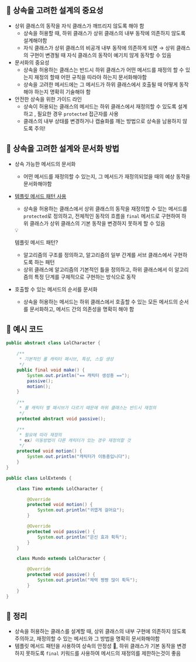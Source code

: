 ## 📌 상속을 고려한 설계의 중요성

- 상위 클래스의 동작을 자식 클래스가 깨뜨리지 않도록 해야 함
    - 상속을 허용할 때, 하위 클래스가 상위 클래스의 내부 동작에 의존하지 않도록 설계해야함
    - 자식 클래스가 상위 클래스의 비공개 내부 동작에 의존하게 되면
      → 상위 클래스의 구현이 변경될 때 자식 클래스의 동작이 예기치 않게 동작할 수 있음
- 문서화의 중요성
    - 상속을 허용하는 클래스는 반드시 하위 클래스가 어떤 메서드를 재정의 할 수 있는지 재정의 할때 어떤 규칙을 따라야 하는지 문서화해야함
    - 상속을 고려한 메서드에는 그 메서드가 하위 클래스에서 호출될 때 어떻게 동작해야 하는지 명확히 기술해야 함
- 안전한 상속을 위한 가이드 라인
    - 상속이 허용되는 클래스의 메서드는 하위 클래스에서 재정의할 수 있도록 설계하고
      , 필요한 경우 `protected` 접근자를 사용
    - 클래스의 내부 상태를 변경하거나 캡슐화를 깨는 방법으로 상속을 남용하지 않도록 주의!

## 📌 상속을 고려한 설계와 문서화 방법

- 상속 가능한 메서드의 문서화
    - 어떤 메서드를 재정의할 수 있는지, 그 메서드가 재정의되었을 때의 예상 동작을 문서화해야함
- [템플릿 메서드 패턴 사용](https://www.notion.so/22e61d870ad94576a37c8a90f1db9a2a?pvs=21)
    - 상속을 허용하는 클래스에서 상위 클래스의 동작을 재정의할 수 있는 메서드를 `protected`로 정의하고, 전체적인 동작의 흐름을 `final` 메서드로 구현하여 하위 클래스가 상위 클래스의 기본 동작을 변경하지 못하게 할 수 있음

    <aside>
    💡

  템플릿 메서드 패턴?

    - 알고리즘의 구조를 정의하고, 알고리즘의 일부 간계를 서브 클래스에서 구현하도록 하는 패턴
    - 상위 클래스에 알고리즘의 기본적인 틀을 정의하고, 하위 클래스에서 이 알고리즘의 특정 단계를 구체적으로 구현하는 방식으로 동작
    </aside>

- 호출할 수 있는 메서드의 순서를 문서화
    - 상속을 허용하는 메서드는 하위 클래스에서 호출할 수 있는 모든 메서드의 순서를 문서화하고, 메서드 간의 의존성을 명확히 해야 함

## 📌 예시 코드

```java
public abstract	class LolCharacter {

	/**
	 * 기본적인 롤 캐릭터 패시브, 특성, 스킬 생성
	 */
	public final void make() {
		System.out.println("== 캐릭터 생성중 ==");
		passive();
		motion();
	}

	/**
	 * 롤 캐릭터 별 패시브가 다르기 때문에 하위 클래스는 반드시 재정의
	 */
	protected abstract void passive();

	/**
	 * 필요에 따라 재정의
	 * ex) 이동방법이 다른 캐릭터가 있는 경우 재정의할 것
	 */
	protected void motion() {
		System.out.println("캐릭터가 이동중입니다");
	}
}
```

```java
public class LolExtends {

	class Timo extends LolCharacter {

		@Override
		protected void motion() {
			System.out.println("귀엽게 걸어요");
		}

		@Override
		protected void passive() {
			System.out.println("은신 효과 획득");
		}
	}

	class Mundo extends LolCharacter {

		@Override
		protected void passive() {
			System.out.println("체력 짱짱 많이 획득");
		}
	}
}
```

## 📌 정리

- 상속을 허용하는 클래스를 설계할 때, 상위 클래스의 내부 구현에 의존하지 않도록 주의하고, 재정의할 수 있는 메서드와 그 방법을 명확히 문서화해야함
- 템플릿 메서드 패턴을 사용하여 상속의 안정성 🔼, 하위 클래스가 기본 동작을 변경하지 못하도록 `final` 키워드를 사용하여 메서드의 재정의를 제한하는것이 좋음